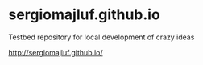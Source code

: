 sergiomajluf.github.io
======================

Testbed repository for local development of crazy ideas

http://sergiomajluf.github.io/
